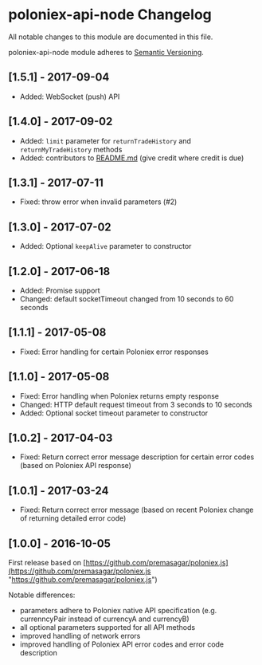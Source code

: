 # poloniex-api-node Changelog

All notable changes to this module are documented in this file.

poloniex-api-node module adheres to [Semantic Versioning](http://semver.org/).

## [1.5.1] - 2017-09-04
- Added: WebSocket (push) API

## [1.4.0] - 2017-09-02
- Added: `limit` parameter for `returnTradeHistory` and `returnMyTradeHistory` methods
- Added: contributors to [README.md](README.md#contributors) (give credit where credit is due)  

## [1.3.1] - 2017-07-11
- Fixed: throw error when invalid parameters (#2)  

## [1.3.0] - 2017-07-02
- Added: Optional `keepAlive` parameter to constructor 

## [1.2.0] - 2017-06-18
- Added: Promise support
- Changed: default socketTimeout changed from 10 seconds to 60 seconds 

## [1.1.1] - 2017-05-08
- Fixed: Error handling for certain Poloniex error responses

## [1.1.0] - 2017-05-08
- Fixed: Error handling when Poloniex returns empty response
- Changed: HTTP default request timeout from 3 seconds to 10 seconds
- Added: Optional socket timeout parameter to constructor

## [1.0.2] - 2017-04-03
- Fixed: Return correct error message description for certain error codes (based on Poloniex API response)

## [1.0.1] - 2017-03-24
- Fixed: Return correct error message (based on recent Poloniex change of returning detailed error code)


## [1.0.0] - 2016-10-05

First release based on [https://github.com/premasagar/poloniex.js](https://github.com/premasagar/poloniex.js "https://github.com/premasagar/poloniex.js")

Notable differences:

- parameters adhere to Poloniex native API specification (e.g. currenncyPair instead of currencyA and currencyB)
- all optional parameters supported for all API methods
- improved handling of network errors
- improved handling of Poloniex API error codes and error code description

